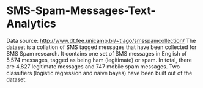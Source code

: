 # SMS-Spam-Messages-Text-Analytics
Data source: http://www.dt.fee.unicamp.br/~tiago/smsspamcollection/
The dataset is a collation of SMS tagged messages that have been collected for SMS Spam research. 
It contains one set of SMS messages in English of 5,574 messages, tagged as being ham (legitimate) or spam.
In total, there are 4,827 legitimate messages and 747 mobile spam messages.
Two classifiers (logistic regression and naive bayes) have been built out of the dataset.
